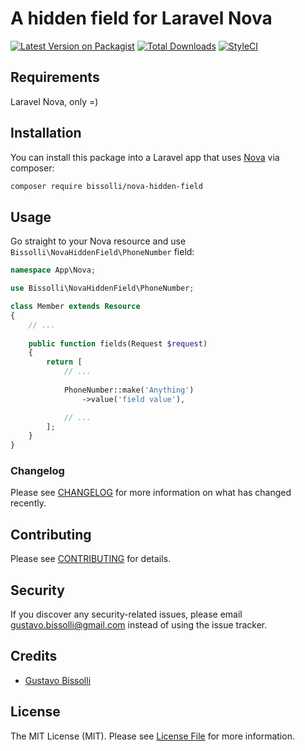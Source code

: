 # A hidden field for Laravel Nova

[![Latest Version on Packagist](https://img.shields.io/packagist/v/bissolli/nova-hidden-field.svg?style=flat-square)](https://packagist.org/packages/bissolli/nova-hidden-field)
[![Total Downloads](https://img.shields.io/packagist/dt/bissolli/nova-hidden-field.svg?style=flat-square)](https://packagist.org/packages/bissolli/nova-hidden-field)
[![StyleCI](https://github.styleci.io/repos/170687272/shield?branch=master)](https://github.styleci.io/repos/170687272)

## Requirements

Laravel Nova, only =)

## Installation

You can install this package into a Laravel app that uses [Nova](https://nova.laravel.com) via composer:

```bash
composer require bissolli/nova-hidden-field
```

## Usage

Go straight to your Nova resource and use `Bissolli\NovaHiddenField\PhoneNumber` field:

```php
namespace App\Nova;

use Bissolli\NovaHiddenField\PhoneNumber;

class Member extends Resource
{
    // ...
    
    public function fields(Request $request)
    {
        return [
            // ...
            
            PhoneNumber::make('Anything')
                ->value('field value'),

            // ...
        ];
    }
}
```

### Changelog

Please see [CHANGELOG](CHANGELOG.md) for more information on what has changed recently.

## Contributing

Please see [CONTRIBUTING](CONTRIBUTING.md) for details.

## Security

If you discover any security-related issues, please email gustavo.bissolli@gmail.com instead of using the issue tracker.

## Credits

- [Gustavo Bissolli](https://github.com/bissolli)

## License

The MIT License (MIT). Please see [License File](LICENSE.md) for more information.